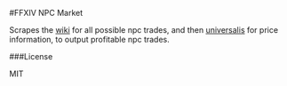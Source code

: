 #FFXIV  NPC Market

Scrapes the [wiki](https://ffxiv.consolegameswiki.com/wiki/FF14_Wiki) for all possible npc trades, and then [universalis](https://universalis.app/) for price information, to output profitable npc trades.


###License

MIT

